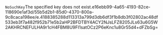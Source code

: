<?xml version="1.0" encoding="UTF-8"?>
<Error><Code>NoSuchKey</Code><Message>The specified key does not exist.</Message><Key>e16ebb99-4a65-4193-82ce-118690e1af3d/55b5d2b1-85d0-4370-800a-9c8caca198ee/e.4188385288d113313a799d3db6df3f1b8db3f02802ac48df533eb3f7a482f952b71e5b2a</Key><RequestId>HP2BFDTBY4ACY2NJ</RequestId><HostId>sLFZ8205JLs63u6G5W2AKHRCNEFULHA9r1cH4FBM8U9FI1satOCz2P6eKnc1u8Gr55d4+dFZbSg=</HostId></Error>